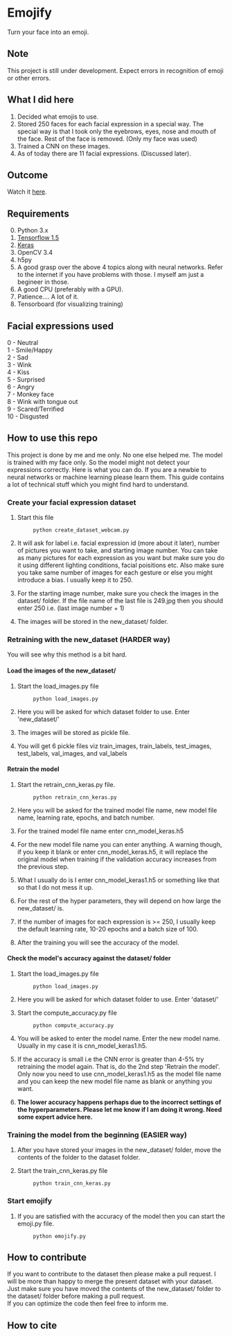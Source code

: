 # Emojify
Turn your face into an emoji.

## Note
This project is still under development. Expect errors in recognition of emoji or other errors.

## What I did here
1. Decided what emojis to use.
2. Stored 250 faces for each facial expression in a special way. The special way is that I took only the eyebrows, eyes, nose and mouth of the face. Rest of the face is removed. (Only my face was used)
3. Trained a CNN on these images.
4. As of today there are 11 facial expressions. (Discussed later).

## Outcome
Watch it <a href="https://youtu.be/izUO2rl0Ur8">here</a>.

## Requirements 
0. Python 3.x
1. <a href="https://tensorflow.org">Tensorflow 1.5</a>
2. <a href="https://keras.io">Keras</a>
3. OpenCV 3.4
4. h5py
5. A good grasp over the above 4 topics along with neural networks. Refer to the internet if you have problems with those. I myself am just a begineer in those.
6. A good CPU (preferably with a GPU).
7. Patience.... A lot of it.
8. Tensorboard (for visualizing training)

## Facial expressions used
0 - Neutral<br>
1 - Smile/Happy<br>
2 - Sad<br>
3 - Wink<br>
4 - Kiss<br>
5 - Surprised<br>
6 - Angry<br>
7 - Monkey face<br>
8 - Wink with tongue out<br>
9 - Scared/Terrified<br>
10 - Disgusted<br>

## How to use this repo
This project is done by me and me only. No one else helped me. The model is trained with my face only. So the model might not detect your expressions correctly. Here is what you can do. If you are a newbie to neural networks or machine learning please learn them. This guide contains a lot of technical stuff which you might find hard to understand. 

### Create your facial expression dataset
1. Start this file 
		
			python create_dataset_webcam.py
2. It will ask for label i.e. facial expression id (more about it later), number of pictures you want to take, and starting image number. You can take as many pictures for each expression as you want but make sure you do it using different lighting conditions, facial poisitions etc. Also make sure you take same number of images for each gesture or else you might introduce a bias. I usually keep it to 250.
3. For the starting image number, make sure you check the images in the dataset/ folder. If the file name of the last file is 249.jpg then you should enter 250 i.e. (last image number + 1)
4. The images will be stored in the new_dataset/ folder.

### Retraining with the new_dataset (HARDER way)
You will see why this method is a bit hard.

#### Load the images of the new_dataset/
1. Start the load_images.py file

			python load_images.py
2. Here you will be asked for which dataset folder to use. Enter 'new_dataset/'
3. The images will be stored as pickle file.
4. You will get 6 pickle files viz train_images, train_labels, test_images, test_labels, val_images, and val_labels

#### Retrain the model 
1. Start the retrain_cnn_keras.py file.
		
			python retrain_cnn_keras.py
2. Here you will be asked for the trained model file name, new model file name, learning rate, epochs, and batch number.
3. For the trained model file name enter cnn_model_keras.h5
4. For the new model file name you can enter anything. A warning though, if you keep it blank or enter cnn_model_keras.h5, it will replace the original model when training if the validation accuracy increases from the previous step.
5. What I usually do is I enter cnn_model_keras1.h5 or something like that so that I do not mess it up.
6. For the rest of the hyper parameters, they will depend on how large the new_dataset/ is.
7. If the number of images for each expression is >= 250, I usually keep the default learning rate, 10-20 epochs and a batch size of 100. 
8. After the training you will see the accuracy of the model. 

#### Check the model's accuracy against the dataset/ folder 
1. Start the load_images.py file

			python load_images.py
2. Here you will be asked for which dataset folder to use. Enter 'dataset/'
3. Start the compute_accuracy.py file
			
			python compute_accuracy.py
4. You will be asked to enter the model name. Enter the new model name. Usually in my case it is cnn_model_keras1.h5.
5. If the accuracy is small i.e the CNN error is greater than 4-5% try retraining the model again. That is, do the 2nd step 'Retrain the model'. Only now you need to use cnn_model_keras1.h5 as the model file name and you can keep the new model file name as blank or anything you want.
6. <b>The lower accuracy happens perhaps due to the incorrect settings of the hyperparameters. Please let me know if I am doing it wrong. Need some expert advice here.</b>

### Training the model from the beginning (EASIER way)
1. After you have stored your images in the new_dataset/ folder, move the contents of the folder to the dataset folder.
2. Start the train_cnn_keras.py file
			
			python train_cnn_keras.py

### Start emojify
1. If you are satisfied with the accuracy of the model then you can start the emoji.py file.

			python emojify.py

## How to contribute
If you want to contribute to the dataset then please make a pull request. I will be more than happy to merge the present dataset with your dataset. Just make sure you have moved the contents of the new_dataset/ folder to the dataset/ folder before making a pull request.<br>
If you can optimize the code then feel free to inform me.

## How to cite
